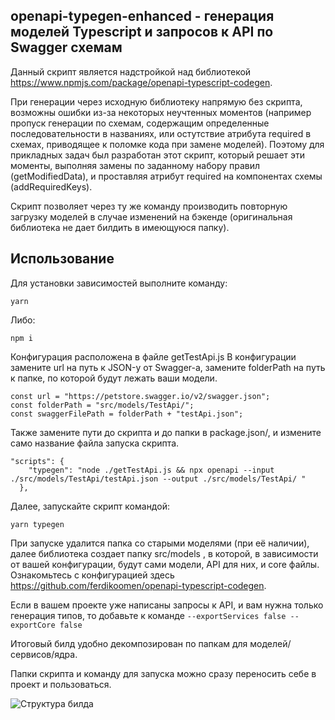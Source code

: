 ## openapi-typegen-enhanced - генерация моделей Typescript и запросов к API по Swagger схемам

Данный скрипт является надстройкой над библиотекой https://www.npmjs.com/package/openapi-typescript-codegen.

При генерации через исходную библиотеку напрямую без скрипта, возможны ошибки из-за некоторых неучтенных моментов (например пропуск генерации по схемам, содержащим определенные последовательности в названиях, или остутствие атрибута required в схемах, приводящее к поломке кода при замене моделей).
Поэтому для прикладных задач был разработан этот скрипт, который решает эти моменты, выполняя замены по заданному набору правил (getModifiedData), и проставляя атрибут required на компонентах схемы (addRequiredKeys).

Скрипт позволяет через ту же команду производить повторную загрузку моделей в случае изменений на бэкенде (оригинальная библиотека не дает билдить в имеющуюся папку).

## Использование

Для установки зависимостей выполните команду:

`yarn`

Либо:

`npm i`

Конфигурация расположена в файле getTestApi.js
В конфигурации замените url на путь к JSON-у от Swagger-а, замените folderPath на путь к папке, по которой будут лежать ваши модели.

```
const url = "https://petstore.swagger.io/v2/swagger.json";
const folderPath = "src/models/TestApi/";
const swaggerFilePath = folderPath + "testApi.json";
```

 Также замените пути до скрипта и до папки в package.json/, и измените само название файла запуска скрипта.

```
"scripts": {
    "typegen": "node ./getTestApi.js && npx openapi --input ./src/models/TestApi/testApi.json --output ./src/models/TestApi/ "
  },
```

Далее, запускайте скрипт командой:

`yarn typegen`

При запуске удалится папка со старыми моделями (при её наличии), далее библиотека создает папку src/models , в которой, в зависимости от вашей конфигурации, будут сами модели, API для них, и core файлы.
Ознакомьтесь с конфигурацией здесь https://github.com/ferdikoomen/openapi-typescript-codegen.

Если в вашем проекте уже написаны запросы к API, и вам нужна только генерация типов, то добавьте к команде
`--exportServices false --exportCore false`

Итоговый билд удобно декомпозирован по папкам для моделей/сервисов/ядра.

Папки скрипта и команду для запуска можно сразу переносить себе в проект и пользоваться.

![Структура билда](https://skrinshoter.ru/s/190923/DWJxOA0l.jpg?download=1&name=Скриншот-19-09-2023%2017:19:52.jpg)
